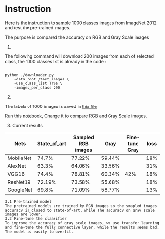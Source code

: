 # Instruction

Here is the instruction to sample 1000 classes images from ImageNet 2012 and test the pre-trained images.

The purpose is compared the accuracy on RGB and Gray Scale images

1. 

The following command will download 200 images from each of selected class, the 1000 classes list is already in the code :

```

python ./downloader.py 
    -data_root /test_images \
    -use_class_list True \
    -images_per_class 200
```

2. 

The labels of 1000 images is saved in [this file](https://github.com/Chuqiao2333/test_on_mobile_net/blob/master/imagenet_class_index.json)

Run this [notebook](https://github.com/Chuqiao2333/test_on_mobile_net/blob/master/test_RGB%26Gray.ipynb), Change it to compare RGB and Gray Scale images.

3. Current results

|Nets   |State_of_art|Sampled RGB images |Gray|Fine-tune Gray|loss|
|--      |--  |-- |--  |--|--|
|MobileNet |74.7%    |77.22%   |59.44%| |18%|
|AlexNet|63.3%     |64.06%   |33.56%| |31%|
|VGG16  | 74.4%|78.81%|60.34%|42%|18%|
|ResNet19|72.19%|73.58%|55.68%| |18%|
|GoogleNet|69.8%|71.09%|58.77%| |13%|

    3.1 Pre-trained model
    The pretrained models are trained by RGN images so the smapled images accuracy is closed to state-of-art, while The accuracy on gray scale images are lower. 
    3.2 Fine-tune the claasifier
    To improve the accuracy of gray scale images, we use transfer learning and fine-tune the fully connective layer, while the results seems bad. The model is easily to overfit.

